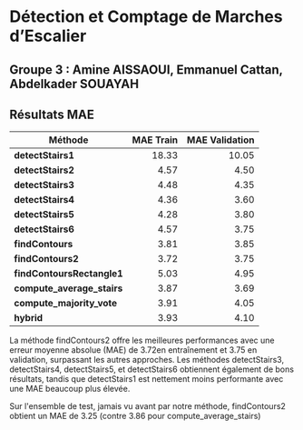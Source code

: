 #  Détection et Comptage de Marches d’Escalier
## Groupe 3 : Amine AISSAOUI, Emmanuel Cattan, Abdelkader SOUAYAH

## Résultats MAE

| Méthode                    | MAE Train | MAE Validation |
|----------------------------|----------:|---------------:|
| **detectStairs1**          |     18.33 |          10.05 |
| **detectStairs2**          |      4.57 |           4.50 |
| **detectStairs3**          |      4.48 |           4.35 |
| **detectStairs4**          |      4.36 |           3.60 |
| **detectStairs5**          |      4.28 |           3.80 |
| **detectStairs6**          |      4.57 |           3.75 |
| **findContours**           |      3.81 |           3.85 |
| **findContours2**          |      3.72 |           3.75 |
| **findContoursRectangle1** |      5.03 |           4.95 |
| **compute_average_stairs** |      3.87 |           3.69 |
| **compute_majority_vote**  |      3.91 |           4.05 |
| **hybrid**                 |      3.93 |           4.10 |



La méthode findContours2 offre les meilleures performances avec une erreur moyenne absolue (MAE) de 3.72en entraînement et 3.75 en validation, surpassant les autres approches. Les méthodes detectStairs3, detectStairs4, detectStairs5, et detectStairs6 obtiennent également de bons résultats, tandis que detectStairs1 est nettement moins performante avec une MAE beaucoup plus élevée.

Sur l'ensemble de test, jamais vu avant par notre méthode, findContours2 obtient un MAE de 3.25 (contre 3.86 pour compute_average_stairs)
